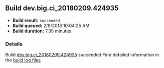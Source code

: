 ## Build dev.big.ci_20180209.424935
- **Build result:** `succeeded`
- **Build queued:** 2/9/2018 10:04:25 AM
- **Build duration:** 7.35 minutes
### Details
Build [dev.big.ci_20180209.424935](https://winappstudio.visualstudio.com/web/build.aspx?pcguid=a4ef43be-68ce-4195-a619-079b4d9834c2&builduri=vstfs%3a%2f%2f%2fBuild%2fBuild%2f24935) succeeded
Find detailed information in the [build log files](https://uwpctdiags.blob.core.windows.net/buildlogs/dev.big.ci_20180209.424935_logs.zip)
